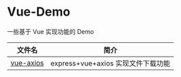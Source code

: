 # Vue-Demo

一些基于 Vue 实现功能的 Demo

| 文件名                           | 简介                               |
| -------------------------------- | ---------------------------------- |
| [vue-axios](vue-axios/README.md) | express+vue+axios 实现文件下载功能 |
